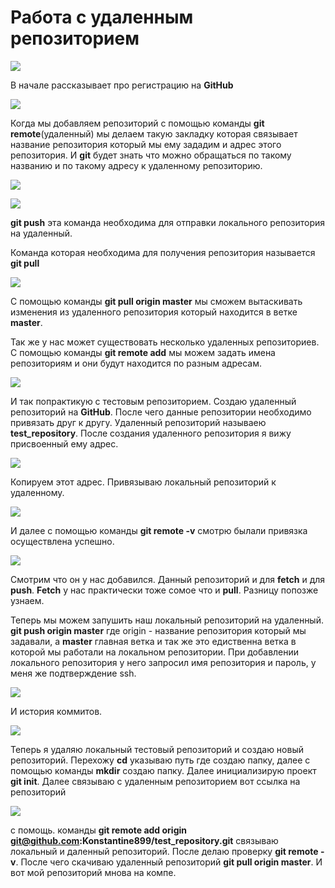 # Работа с удаленным репозиторием

![](img/062.png)

В начале рассказывает про регистрацию на **GitHub**

![](img/063.png)

Когда мы добавляем репозиторий с помощью команды **git remote**(удаленный) мы делаем такую закладку которая связывает название репозитория который мы ему зададим и адрес этого репозитория. И **git** будет знать что можно обращаться по такому названию и по такому адресу к удаленному репозиторию.

![](img/064.png)

![](img/065.png)

**git push** эта команда необходима для отправки локального репозитория на удаленный.

Команда которая необходима для получения репозитория называется **git pull**

![](img/066.png)

C помощью команды **git pull origin master** мы сможем вытаскивать изменения из удаленного репозитория который находится в ветке **master**.

Так же у нас может существовать несколько удаленных репозиториев. С помощью команды **git remote add** мы можем задать имена репозиториям и они будут находится по разным адресам.

![](img/067.png)

И так попрактикую с тестовым репозиторием. Создаю удаленный репозиторий на **GitHub**. После чего данные репозитории необходимо привязать друг к другу. Удаленный репозиторий называею **test_repository**. После создания удаленного репозитория я вижу присвоенный ему адрес.

![](img/068.png)

Копируем этот адрес. Привязываю локальный репозиторий к удаленному.

![](img/069.png)

И далее с помощью команды **git remote -v** смотрю былали привязка осуществлена успешно.

![](img/070.png)

Смотрим что он у нас добавился. Данный репозиторий и для **fetch** и для **push**. **Fetch** у нас практически тоже сомое что и **pull**. Разницу попозже узнаем.

Теперь мы можем запушить наш локальный репозиторий на удаленный. **git push origin master** где origin - название репозитория который мы задавали, а **master** главная ветка и так же это едиственна ветка в которой мы работали на локальном репозитории. При добавлении локального репозитория у него запросил имя репозитория и пароль, у меня же подтверждение ssh.

![](img/071.png)

И история коммитов.

![](img/072.png)

Теперь я удаляю локальный тестовый репозиторий и создаю новый репозиторий. Перехожу **cd** указываю путь где создаю папку, далее с помощью команды **mkdir** создаю папку. Далее инициализирую проект **git init**. Далее связываю с удаленным репозиторием вот ссылка на репозиторий

![](img/073.png)

c помощь. команды **git remote add origin git@github.com:Konstantine899/test_repository.git** связываю локальный и даленный репозиторий. После делаю проверку **git remote -v**. После чего скачиваю удаленный репозиторий **git pull origin master**. И вот мой репозиторий мнова на компе.
